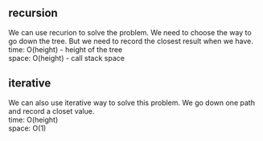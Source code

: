 ## recursion
We can use recurion to solve the problem. We need to choose the way to go down the tree. But we need to record the closest result when we have.<br>
time: O(height) - height of the tree<br>
space: O(height) - call stack space
## iterative
We can also use iterative way to solve this problem. We go down one path and record a closet value.<br>
time: O(height)<br>
space: O(1)